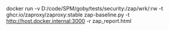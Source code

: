 docker run -v D:/code/SPM/goby/tests/security:/zap/wrk/:rw -t ghcr.io/zaproxy/zaproxy:stable zap-baseline.py -t http://host.docker.internal:3000 -r zap_report.html